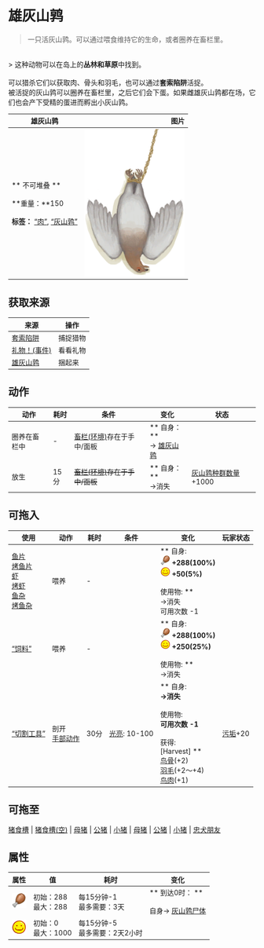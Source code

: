 # 雄灰山鹑  
> 一只活灰山鹑。可以通过喂食维持它的生命，或者圈养在畜栏里。  
<br>  
> 这种动物可以在岛上的<b>丛林和草原</b>中找到。<br><br>可以猎杀它们以获取肉、骨头和羽毛，也可以通过<b>套索陷阱</b>活捉。<br>被活捉的灰山鹑可以圈养在畜栏里，之后它们会下蛋。如果雌雄灰山鹑都在场，它们也会产下受精的蛋进而孵出小灰山鹑。<br>  
  
  雄灰山鹑  |   图片   
 ----  |  ----:   
 ** 不可堆叠 **<br><br>**重量：**150<br><br>**标签：**	[“肉”](tag_Meat.md), [“灰山鹑”](tag_Partridge.md)  |  <img decoding="async" src="Sprite/PartridgeHangingMale.png" href="a.md" style="max-width:300px;max-height:300px;">   
  
## 获取来源  
来源  |  操作  
----  |  ----  
[套索陷阱](SnareTrap.md)  |  捕捉猎物  
[礼物！(事件)](Event_DogFriendGift.md)  |  看看礼物  
[雄灰山鹑](PartridgeMaleEnclosure.md)  |  捆起来  
## 动作  
动作  |  耗时  |  条件  |  变化  |  状态  
----  |  ----  |  ----  |  ----  |  ----  
圈养在畜栏中<br>  |  -  |  [畜栏(环境)](Env_Enclosure.md)存在于手中/面板  |  ** 自身：**<br>→ [雄灰山鹑](PartridgeMaleEnclosure.md)  |    
放生<br>  |  15分  |  ~~[畜栏(环境)](Env_Enclosure.md)存在于手中/面板~~  |  ** 自身：**<br>→消失  |  [灰山鹑种群数量](Pop_Partridge.md)+1000  
## 可拖入  
使用  |  动作  |  耗时  |  条件  |  变化  |  玩家状态  
----  |  ----  |  ----  |  ----  |  ----  |  ----  
[鱼片](FishSlices.md)<br>[烤鱼片](FishSlicesCooked.md)<br>[虾](Prawns.md)<br>[烤虾](PrawnsCooked.md)<br>[鱼杂](FishScraps.md)<br>[烤鱼杂](FishScrapsCooked.md)  |  喂养<br>  |  -  |    |  ** 自身: **<br><img decoding="async" src="Sprite/Hunger.png" href="a.md" style="max-width:20px;max-height:20px;">  +288(100%)<br><img decoding="async" src="Sprite/Content.png" href="a.md" style="max-width:20px;max-height:20px;">  +50(5%)<br><br>** 使用物: **<br>→消失<br>可用次数  -1  |    
[“饲料”](tag_Feed.md)  |  喂养<br>  |  -  |    |  ** 自身: **<br><img decoding="async" src="Sprite/Hunger.png" href="a.md" style="max-width:20px;max-height:20px;">  +288(100%)<br><img decoding="async" src="Sprite/Content.png" href="a.md" style="max-width:20px;max-height:20px;">  +250(25%)<br><br>** 使用物: **<br>→消失  |    
[“切割工具”](tag_Cutter.md)  |  剖开<br>[手部动作](HandAction.md)  |  30分  |  [光亮](Light.md): 10-100  |  ** 自身: **<br>→消失<br><br>** 使用物: **<br>可用次数  -1<br><br>** 获得: **<br>** [Harvest] **<br>  [鸟骨](BonesBird.md)(+2)<br>  [羽毛](Feathers.md)(+2～+4)<br>  [鸟肉](BirdMeat.md)(+1)<br>  |  [污垢](Filth.md)+20  
## 可拖至  
[猪食槽](BoarFeeder.md) | [猪食槽(空)](BoarFeederEmpty.md) | [母猪](BoarEnclosureFemale.md) | [公猪](BoarEnclosureMale.md) | [小猪](BoarEnclosurePiglet.md) | [母猪](BoarTiedFemale.md) | [公猪](BoarTiedMale.md) | [小猪](BoarTiedPiglet.md) | [忠犬朋友](DogFriend.md)  
## 属性   
属性  |  值  |  耗时  |  变化  
----  |  ----  |  ----  |  ----  
<img decoding="async" src="Sprite/Hunger.png" href="a.md" style="max-width:30px;max-height:30px;">  |  初始：288<br>最大：288  |  每15分钟-1<br>最多需要：3天  |  ** 到达0时： **<br><br>自身→ [灰山鹑尸体](PartridgeDead.md)  
<img decoding="async" src="Sprite/Content.png" href="a.md" style="max-width:30px;max-height:30px;">  |  初始：0<br>最大：1000  |  每15分钟-5<br>最多需要：2天2小时  |    


<script>document.title="雄灰山鹑 - 卡牌生存百科 Card Survival Wiki";</script>